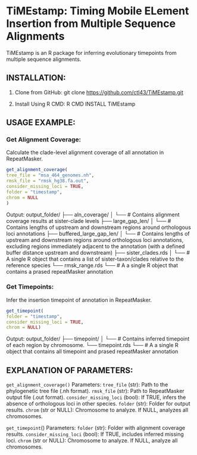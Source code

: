 # TiMEstamp: Timing Mobile ELement Insertion from Multiple Sequence Alignments
TiMEstamp is an R package for inferring evolutionary timepoints from multiple sequence alignments.

## INSTALLATION:
1. Clone from GitHub:
git clone https://github.com/ctl43/TiMEstamp.git

2. Install Using R CMD:
R CMD INSTALL TiMEstamp

## USAGE EXAMPLE:
### Get Alignment Coverage:
Calculate the clade-level alignment coverage of all annotation in RepeatMasker.

```r
get_alignment_coverage(
tree_file = "msa_464_genomes.nh",
rmsk_file = "rmsk_hg38.fa.out",
consider_missing_loci = TRUE,
folder = "timestamp",
chrom = NULL
)
```

Output: 
output_folder/
├── aln_coverage/
│   └── # Contains alignment coverage results at sister-clade levels
├── large_gap_len/
│   └── # Contains lengths of upstream and downstream regions around orthologous loci annotations
├── buffered_large_gap_len/
│   └── # Contains lengths of upstream and downstream regions around orthologous loci annotations, excluding regions immediately adjacent to the annotation (with a defined buffer distance upstream and downstream)
├── sister_clades.rds
│   └── # A single R object that contains a list of sister-taxon/clades relative to the reference species
└── rmsk_range.rds
    └── # A a single R object that contains a prased repeatMasker annotation

### Get Timepoints:
Infer the insertion timepoint of annotation in RepeatMasker.

```r
get_timepoint(
folder = "timestamp",
consider_missing_loci = TRUE,
chrom = NULL)
```

Output:
output_folder/
├── timepoint/
│   └── # Contains inferred timepoint of each region by chromosome.
└── timepoint.rds
    └── # A a single R object that contains all timepoint and prased repeatMasker annotation



## EXPLANATION OF PARAMETERS:
`get_alignment_coverage()` Parameters:
`tree_file` (str): Path to the phylogenetic tree file (.nh format).
`rmsk_file` (str): Path to RepeatMasker output file (.out format).
`consider_missing_loci` (bool): If TRUE, infers the absence of orthologous loci in other species.
`folder` (str): Folder for output results.
`chrom` (str or NULL): Chromosome to analyze. If NULL, analyzes all chromosomes.

`get_timepoint`() Parameters:
`folder` (str): Folder with alignment coverage results.
`consider_missing_loci` (bool): If TRUE, includes inferred missing loci.
`chrom` (str or NULL): Chromosome to analyze. If NULL, analyze all chromosomes.

